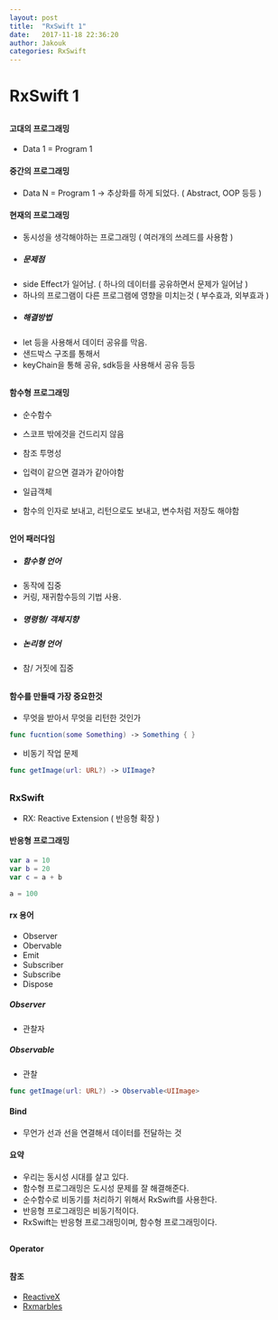 ```yaml
---
layout: post
title:  "RxSwift 1"
date:   2017-11-18 22:36:20
author: Jakouk
categories: RxSwift
---
```


# RxSwift 1
##

#### 고대의 프로그래밍

* Data 1 = Program 1

#### 중간의 프로그래밍
* Data N = Program 1 -> 추상화를 하게 되었다. ( Abstract, OOP 등등 )

#### 현재의 프로그래밍
* 동시성을 생각해야하는 프로그래밍 ( 여러개의 쓰레드를 사용함 )

- ##### 문제점
* side Effect가 일어남. ( 하나의 데이터를 공유하면서 문제가 일어남 )
* 하나의 프로그램이 다른 프로그램에 영향을 미치는것 ( 부수효과, 외부효과 )

- ##### 해결방법
* let 등을 사용해서 데이터 공유를 막음.
* 샌드박스 구조를 통해서
* keyChain을 통해 공유, sdk등을 사용해서 공유 등등

##

#### 함수형 프로그래밍
* 순수함수
- 스코프 밖에것을 건드리지 않음
* 참조 투명성
- 입력이 같으면 결과가 같아야함
* 일급객체
- 함수의 인자로 보내고, 리턴으로도 보내고, 변수처럼 저장도 해야함

##
#### 언어 패러다임
- ##### 함수형 언어
* 동작에 집중
* 커링, 재귀함수등의 기법 사용.

- ##### 명령형/ 객체지향

- ##### 논리형 언어
* 참/ 거짓에 집중

##
#### 함수를 만들때 가장 중요한것

- 무엇을 받아서 무엇을 리턴한 것인가
```swift
func fucntion(some Something) -> Something { }
```
- 비동기 작업 문제
```swift
func getImage(url: URL?) -> UIImage?
```
##
### RxSwift
- RX: Reactive Extension ( 반응형 확장 )

#### 반응형 프로그래밍
```swift
var a = 10
var b = 20
var c = a + b

a = 100
```

#### rx 용어
- Observer
- Obervable
- Emit
- Subscriber
- Subscribe
- Dispose

##### Observer
- 관찰자


##### Observable
- 관찰
```swift
func getImage(url: URL?) -> Observable<UIImage>
```

#### Bind
- 무언가 선과 선을 연결해서 데이터를 전달하는 것

#### 요약
* 우리는 동시성 시대를 살고 있다.
* 함수형 프로그래밍은 도시성 문제를 잘 해결해준다.
* 순수함수로 비동기를 처리하기 위해서 RxSwift를 사용한다.
* 반응형 프로그래밍은 비동기적이다.
* RxSwift는 반응형 프로그래밍이며, 함수형 프로그래밍이다.

##

#### Operator



##

#### 참조
- [ReactiveX](http://reactivex.io)
- [Rxmarbles](http://rxmarbles.com)









